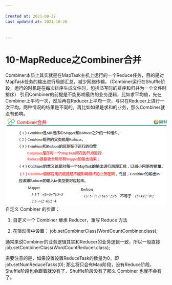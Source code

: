 ```yaml
---

Created at: 2021-08-27
Last updated at: 2021-10-20


---
```


# 10-MapReduce之Combiner合并


Combiner本质上其实就是在MapTask主机上运行的一个Reduce任务，目的是对MapTask任务的输出进行局部汇总，减少网络传输。（Combiner运行在Shuffle阶段，运行的时机是在每次排序生成文件时，包括溢写时的排序和归并为一个文件时排序）
引用Combiner的前提是不能影响最终的业务逻辑，比如求平均值，先在Combiner上平均一次，然后再在Reducer上平均一次，与只在Reducer上进行一次平均，两种情况的结果是不同的。再比如如果是求和的业务，那么Combiner就没有影响。
![unknown_filename.png](./_resources/10-MapReduce之Combiner合并.resources/unknown_filename.png)
自定义 Combiner 的步骤：

1. 自定义一个 Combiner 继承 Reducer，重写 Reduce 方法

2. 在驱动类中设置： job.setCombinerClass(WordCountCombiner.class);

通常来说Combiner的业务逻辑其实和Reducer的业务逻辑一致，所以一般直接 job.setCombinerClass(WordCountReducer.class);

需要注意的是，如果设置设置ReduceTask的数量为0，即job.setNumReduceTasks(0); 那么将只会有Map阶段，没有Reduce阶段，Shuffle阶段也会跟着就没有了，Shuffle阶段没有了那么 Combiner 也就不会有了。

